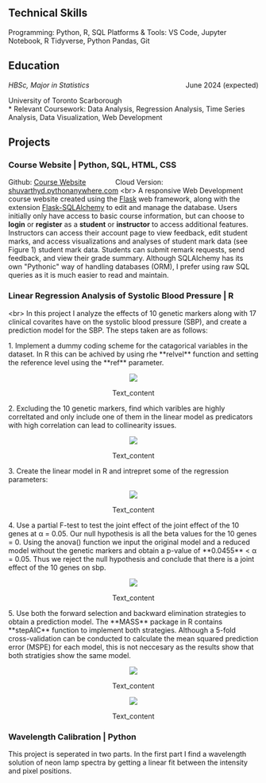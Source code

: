 ## Technical Skills
Programming: Python, R, SQL
Platforms & Tools: VS Code, Jupyter Notebook, R Tidyverse, Python Pandas, Git

## Education 
<div style="overflow: hidden;">
    <div style="float: left;"><em>HBSc, Major in Statistics</em></div>
    <div style="float: right;">June 2024 (expected)</div>
</div>
<p>University of Toronto Scarborough<br>
* Relevant Coursework: Data Analysis, Regression Analysis, Time Series Analysis, Data Visualization, Web Development</p>

## Projects
### Course Website | Python, SQL, HTML, CSS
Github: [Course Website](https://github.com/ShuvarthyD/Course_Website) &nbsp; &nbsp; &nbsp; &nbsp; &nbsp; &nbsp; &nbsp; Cloud Version: [shuvarthyd.pythonanywhere.com](https://shuvarthyd.pythonanywhere.com/)
\<br>
A responsive Web Development course website created using the [Flask](https://flask.palletsprojects.com/en/3.0.x/) web framework, along with the extension [Flask-SQLAlchemy](https://flask-sqlalchemy.palletsprojects.com/en/3.1.x/) to edit and manage the database. Users initially only have access to basic course information, but can choose to **login** or **register** as a **student** or **instructor** to access additional features. Instructors can access their account page to view feedback, edit student marks, and access visualizations and analyses of student mark data (see Figure 1) student mark data. Students can submit remark requests, send feedback, and view their grade summary. Although SQLAlchemy has its own "Pythonic" way of handling databases (ORM), I prefer using raw SQL queries as it is much easier to read and maintain.

### Linear Regression Analysis of Systolic Blood Pressure | R
\<br>
In this project I analyze the effects of 10 genetic markers along with 17 clinical covarites have on the systolic blood pressure (SBP), and create a prediction model for the SBP. The steps taken are as follows:
<p align="center">
</p>
1. Implement a dummy coding scheme for the catagorical variables in the dataset. In R this can be achived by using rhe **relvel** function and setting the reference level using the **ref** parameter.
<p align="center">
  <img src="http://some_place.com/image.png" />
</p>
<p style="text-align: center;">Text_content</p>
2. Excluding the 10 genetic markers, find which varibles are highly correltated and only include one of them in the linear model as predicators with high correlation can lead to collinearity issues.
<p align="center">
  <img src="http://some_place.com/image.png" />
</p>
<p style="text-align: center;">Text_content</p>
3. Create the linear model in R and intrepret some of the regression parameters:
<p align="center">
  <img src="http://some_place.com/image.png" />
</p>
<p style="text-align: center;">Text_content</p>
4. Use a partial F-test to test the joint effect of the joint effect of the 10 genes at α = 0.05. Our null hypothesis is all the beta values for the 10 genes = 0. Using the anova() function we input the original model and a reduced model without the genetic markers and obtain a p-value of **0.0455** < α = 0.05. Thus we reject the null hypothesis and conclude that
there is a joint effect of the 10 genes on sbp.
<p align="center">
  <img src="http://some_place.com/image.png" />
</p>
<p style="text-align: center;">Text_content</p>
5. Use both the forward selection and backward elimination strategies to obtain a prediction model. The **MASS** package in R contains **stepAIC** function to implement both strategies. Although a 5-fold cross-validation can be conducted to calculate the mean squared prediction error (MSPE) for each model, this is not neccesary as the results show that both stratigies show the same model. 
<p align="center">
  <img src="http://some_place.com/image.png" />
</p>
<p style="text-align: center;">Text_content</p>
<p align="center">
  <img src="http://some_place.com/image.png" />
</p>
<p style="text-align: center;">Text_content</p>

### Wavelength Calibration | Python
This project is seperated in two parts. In the first part I find a wavelength solution of neon lamp spectra by getting a linear fit between the intensity and pixel positions.


